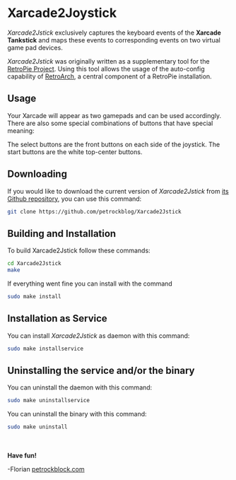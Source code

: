 Xarcade2Joystick
================

_Xarcade2Jstick_ exclusively captures the keyboard events of the __Xarcade Tankstick__ and maps these events to corresponding events on two virtual game pad devices.

_Xarcade2Jstick_ was originally written as a supplementary tool for the [RetroPie Project](http://blog.petrockblock.com/retropie/). Using this tool allows the usage of the auto-config capability of [RetroArch](http://themaister.net/retroarch.html), a central component of a RetroPie installation.

## Usage

Your Xarcade will appear as two gamepads and can be used accordingly. There are also some special combinations of buttons that have special meaning:

The select buttons are the front buttons on each side of the joystick. The start buttons are the white top-center buttons.

## Downloading

If you would like to download the current version of _Xarcade2Jstick_ from [its Github repository](https://github.com/petrockblog/Xarcade2Joystick), you can use this command:
```bash
git clone https://github.com/petrockblog/Xarcade2Jstick
```

## Building and Installation

To build Xarcade2Jstick follow these commands:
```bash
cd Xarcade2Jstick
make
```

If everything went fine you can install with the command
```bash
sudo make install
```

## Installation as Service

You can install _Xarcade2Jstick_ as daemon with this command:
```bash
sudo make installservice
```

## Uninstalling the service and/or the binary

You can uninstall the daemon with this command:
```bash
sudo make uninstallservice
```

You can uninstall the binary with this command:
```bash
sudo make uninstall
```

<br><br>
__Have fun!__

-Florian [petrockblock.com](http://blog.petrockblock.com)